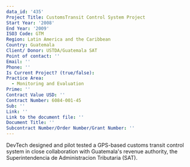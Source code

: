 ```yaml
---
data_id: '435'
Project Title: CustomsTransit Control System Project
Start Year: '2008'
End Year: '2009'
ISO3 Code: GTM
Region: Latin America and the Caribbean
Country: Guatemala
Client/ Donor: USTDA/Guatemala SAT
Point of contact: ''
Email: ''
Phone: ''
Is Current Project? (true/false): 
Practice Area:
  - Monitoring and Evaluation
Prime: ''
Contract Value USD: ''
Contract Number: 6084-001-45
Sub: ''
Link: ''
Link to the document file: ''
Document Title: ''
Subcontract Number/Order Number/Grant Number: ''
---
```


DevTech designed and pilot tested a GPS-based customs transit control system in close collaboration with Guatemala's revenue authority, the Superintendencia de Administracion Tributaria (SAT).